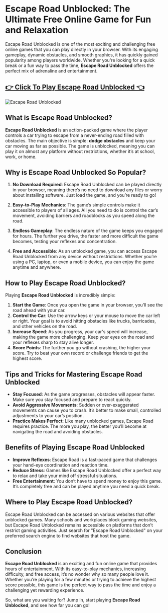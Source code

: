 # Escape Road Unblocked: The Ultimate Free Online Game for Fun and Relaxation

Escape Road Unblocked is one of the most exciting and challenging free online games that you can play directly in your browser. With its engaging gameplay, dynamic obstacles, and smooth graphics, it has quickly gained popularity among players worldwide. Whether you're looking for a quick break or a fun way to pass the time, **Escape Road Unblocked** offers the perfect mix of adrenaline and entertainment.

## <a href="https://classroom-6x-unblocked.github.io/">👉 Click To Play Escape Road Unblocked 👈</a>

![Escape Road Unblocked](https://github.com/user-attachments/assets/953953b5-d542-4151-acfc-b879bdce3bba)

## What is Escape Road Unblocked?

**Escape Road Unblocked** is an action-packed game where the player controls a car trying to escape from a never-ending road filled with obstacles. The main objective is simple: **dodge obstacles** and keep your car moving as far as possible. The game is unblocked, meaning you can play it on almost any platform without restrictions, whether it’s at school, work, or home.

## Why is Escape Road Unblocked So Popular?

1. **No Download Required**: Escape Road Unblocked can be played directly in your browser, meaning there’s no need to download any files or worry about installing software. Just load the game, and you’re ready to go!
   
2. **Easy-to-Play Mechanics**: The game’s simple controls make it accessible to players of all ages. All you need to do is control the car’s movement, avoiding barriers and roadblocks as you speed along the road.

3. **Endless Gameplay**: The endless nature of the game keeps you engaged for hours. The further you drive, the faster and more difficult the game becomes, testing your reflexes and concentration.

4. **Free and Accessible**: As an unblocked game, you can access Escape Road Unblocked from any device without restrictions. Whether you’re using a PC, laptop, or even a mobile device, you can enjoy the game anytime and anywhere.

## How to Play Escape Road Unblocked?

Playing **Escape Road Unblocked** is incredibly simple:

1. **Start the Game**: Once you open the game in your browser, you’ll see the road ahead with your car.
2. **Control the Car**: Use the arrow keys or your mouse to move the car left or right. Your goal is to avoid hitting obstacles like trucks, barricades, and other vehicles on the road.
3. **Increase Speed**: As you progress, your car's speed will increase, making the game more challenging. Keep your eyes on the road and your reflexes sharp to stay alive longer.
4. **Score Points**: The further you go without crashing, the higher your score. Try to beat your own record or challenge friends to get the highest score.

## Tips and Tricks for Mastering Escape Road Unblocked

- **Stay Focused**: As the game progresses, obstacles will appear faster. Make sure you stay focused and prepare to react quickly.
- **Avoid Aggressive Movements**: Sudden or over-exaggerated movements can cause you to crash. It’s better to make small, controlled adjustments to your car’s position.
- **Practice Makes Perfect**: Like many unblocked games, Escape Road requires practice. The more you play, the better you’ll become at navigating the road and avoiding obstacles.

## Benefits of Playing Escape Road Unblocked

- **Improve Reflexes**: Escape Road is a fast-paced game that challenges your hand-eye coordination and reaction time.
- **Reduce Stress**: Games like Escape Road Unblocked offer a perfect way to relax and take your mind off stressful situations.
- **Free Entertainment**: You don’t have to spend money to enjoy this game. It’s completely free and can be played anytime you need a quick break.

## Where to Play Escape Road Unblocked?

Escape Road Unblocked can be accessed on various websites that offer unblocked games. Many schools and workplaces block gaming websites, but Escape Road Unblocked remains accessible on platforms that don’t restrict gaming activities. Just search for "Escape Road Unblocked" on your preferred search engine to find websites that host the game.

## Conclusion

**Escape Road Unblocked** is an exciting and fun online game that provides hours of entertainment. With its easy-to-play mechanics, increasing difficulty, and free access, it’s no wonder why so many people love it. Whether you’re playing for a few minutes or trying to achieve the highest score possible, this game is the perfect way to pass the time and enjoy a challenging yet rewarding experience.

So, what are you waiting for? Jump in, start playing **Escape Road Unblocked**, and see how far you can go!
